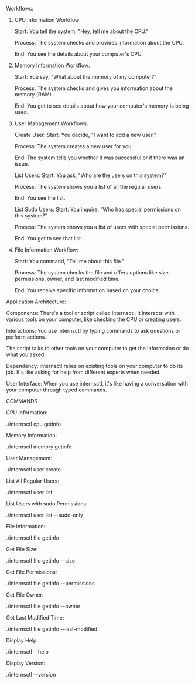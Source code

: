 Workflows:
1. CPU Information Workflow:

    Start: You tell the system, "Hey, tell me about the CPU."
   
    Process: The system checks and provides information about the CPU.
   
    End: You see the details about your computer's CPU.

3. Memory Information Workflow:

    Start: You say, "What about the memory of my computer?"
   
    Process: The system checks and gives you information about the memory (RAM).
   
    End: You get to see details about how your computer's memory is being used.

5. User Management Workflows:

   Create User:
   Start: You decide, "I want to add a new user."
   
   Process: The system creates a new user for you.
      
   End: The system tells you whether it was successful or if there was an issue.

    List Users:
   Start: You ask, "Who are the users on this system?"
   
   Process: The system shows you a list of all the regular users.
   
   End: You see the list.

    List Sudo Users:
   Start: You inquire, "Who has special permissions on this system?"

   Process: The system shows you a list of users with special permissions.
   
   End: You get to see that list.

7. File Information Workflow:

    Start: You command, "Tell me about this file."
   
    Process: The system checks the file and offers options like size, permissions, owner, and last modified time.
   
    End: You receive specific information based on your choice.

Application Architecture:

  Components:
        There's a tool or script called internsctl.
        It interacts with various tools on your computer, like checking the CPU or creating users.

Interactions:
  You use internsctl by typing commands to ask questions or perform actions.
        
  The script talks to other tools on your computer to get the information or do what you asked.

  Dependency:
        internsctl relies on existing tools on your computer to do its job. It's like asking for help from different experts when needed.

  User Interface:
        When you use internsctl, it's like having a conversation with your computer through typed commands.


 COMMANDS

 
CPU Information:

./internsctl cpu getinfo

Memory Information:

./internsctl memory getinfo

User Management:

./internsctl user create <username>

List All Regular Users:

./internsctl user list

List Users with sudo Permissions:

./internsctl user list --sudo-only

File Information:

./internsctl file getinfo <file-name>

Get File Size:

./internsctl file getinfo --size <file-name>

Get File Permissions:

./internsctl file getinfo --permissions <file-name>

Get File Owner:

./internsctl file getinfo --owner <file-name>

Get Last Modified Time:

./internsctl file getinfo --last-modified <file-name>

Display Help:

./internsctl --help

Display Version:

./internsctl --version 
